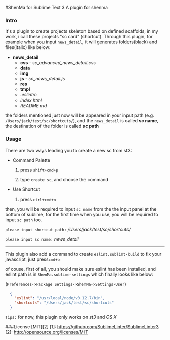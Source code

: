 #ShenMa for Sublime Text 3
A plugin for shenma

### Intro
It's a plugin to create projects skeleton based on defined scaffolds, in my work, i call these projects "sc card" (shortcut). Through this plugin, for example when you input `news_detail`, it will generates folders(black) and files(italic) like below: 
* **news_detail**
    - **css**
          - *sc_advanced_news_detail.css*
    - **data**
    - **img**
    - **js**
          - *sc_news_detail.js*
    - **res**
    - **tmpl**
    - *.eslintrc*
    - *index.html*
    - *README.md*

the folders mentioned just now  will be appeared in your input path  (e.g. `/Users/jack/test/sc/shortcuts/`), and the `news_detail` is called **sc name**, the destination of the folder is called **sc path**

### Usage
There are two ways leading you to create a new sc from st3:
* Command Palette

    1. press `shift+cmd+p` 
    
    2. type `create sc`, and choose the command

* Use Shortcut

    1. press `ctrl+cmd+n`

then, you will be required to input `sc name` from the the input panel at the bottom of sublime, for the first time when you use, you will be required to input `sc path` too.

`please input shortcut path:` */Users/jack/test/sc/shortcuts/*

`please input sc name:` *news_detail*

---

This plugin also add a command to create `eslint.sublimt-build` to fix your javascript, just press`cmd+b`

of couse, first of all, you should make sure eslint has been installed, and eslint path is in `ShenMa.sublime-settings` which finally looks like below:

(`Preferences->Package Settings->ShenMa->Settings-User`)
```json
  {
    "eslint": "/usr/local/node/v0.12.7/bin",
    "shortcuts": "/Users/jack/test/sc/shortcuts"
  }

```

`Tips:` for now,  this plugin only works on *st3* and *OS X*

###License
[MIT][2]
[1]: https://github.com/SublimeLinter/SublimeLinter3
[2]: http://opensource.org/licenses/MIT

